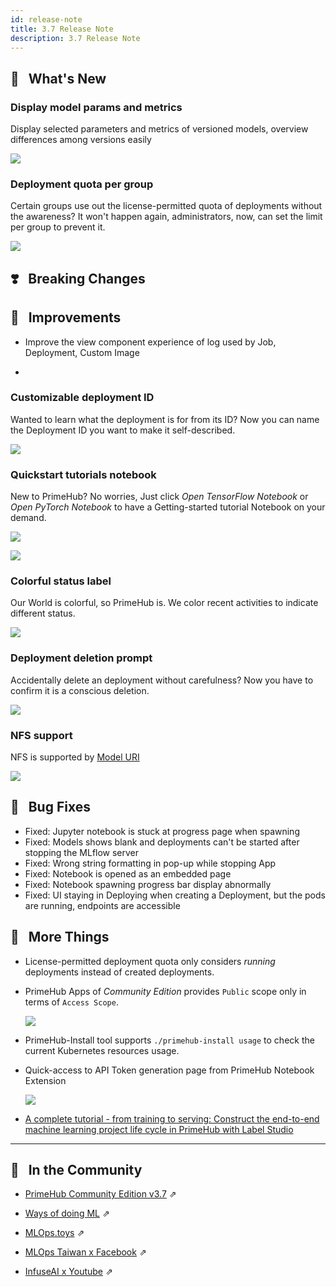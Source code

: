 ```yaml
---
id: release-note
title: 3.7 Release Note
description: 3.7 Release Note
---
```


## 🌟 &NonBreakingSpace; What's New

### Display model params and metrics

  Display selected parameters and metrics of versioned models, overview differences among versions easily

  ![](assets/model-metrics-paras.gif)

### Deployment quota per group

  Certain groups use out the license-permitted quota of deployments without the awareness? It won't happen again, administrators, now, can set the limit per group to prevent it.

  ![](assets/release-maximum-deploy.png)

## ❣️ &NonBreakingSpace; Breaking Changes


## 🚀 &NonBreakingSpace; Improvements

+ Improve the view component experience of log used by Job, Deployment, Custom Image

+ 

### Customizable deployment ID

  Wanted to learn what the deployment is for from its ID? Now you can name the Deployment ID you want to make it self-described.

  ![](assets/release-note-edit-deployment-id.gif)

### Quickstart tutorials notebook

  New to PrimeHub? No worries, Just click *Open TensorFlow Notebook* or *Open PyTorch Notebook* to have a Getting-started tutorial Notebook on your demand.
  
  ![](assets/quick-launch-tf.gif)

  ![](assets/release-note-tf-notebook.png)



### Colorful status label

  Our World is colorful, so PrimeHub is. We color recent activities to indicate different status.
  
  ![](assets/release-note-color-indicators.png)

### Deployment deletion prompt

  Accidentally delete an deployment without carefulness? Now you have to confirm it is a conscious deletion.
  
  ![](assets/deployment_deletion_confirmation.gif)

### NFS support

  NFS is supported by [Model URI](model-deployment-model-uri)

  ![](assets/release-note-nfs-support.png)

## 🧰 &NonBreakingSpace; Bug Fixes

- Fixed: Jupyter notebook is stuck at progress page when spawning
- Fixed: Models shows blank and deployments can't be started after stopping the MLflow server
- Fixed: Wrong string formatting in pop-up while stopping App
- Fixed: Notebook is opened as an embedded page
- Fixed: Notebook spawning progress bar display abnormally
- Fixed: UI staying in Deploying when creating a Deployment, but the pods are running, endpoints are accessible


## 💫 &NonBreakingSpace; More Things

+ License-permitted deployment quota only considers *running* deployments instead of created deployments.

+ PrimeHub Apps of *Community Edition* provides `Public` scope only in terms of `Access Scope`.
  
  ![](assets/release-note-ce-app-public-only.png)
  
+ PrimeHub-Install tool supports `./primehub-install usage` to check the current Kubernetes resources usage.

+ Quick-access to API Token generation page from PrimeHub Notebook Extension

  ![](assets/release-note-api-token-quick-access.png)


+ [A complete tutorial - from training to serving: Construct the end-to-end machine learning project life cycle in PrimeHub with Label Studio](primehub-app-tutorial-end-to-end)



---

## 🎪 &NonBreakingSpace; In the Community


+ [PrimeHub Community Edition v3.7](https://github.com/InfuseAI/primehub/releases) &neArr;

+ [Ways of doing ML](https://waysof.ml) &neArr;

+ [MLOps.toys](https://mlops.toys/) &neArr;

+ [MLOps Taiwan x Facebook](https://www.facebook.com/groups/mlopstw/) &neArr;

+ [InfuseAI x Youtube](https://www.youtube.com/channel/UCbbRUfqKPWfZxZY62Pian-g) &neArr;
